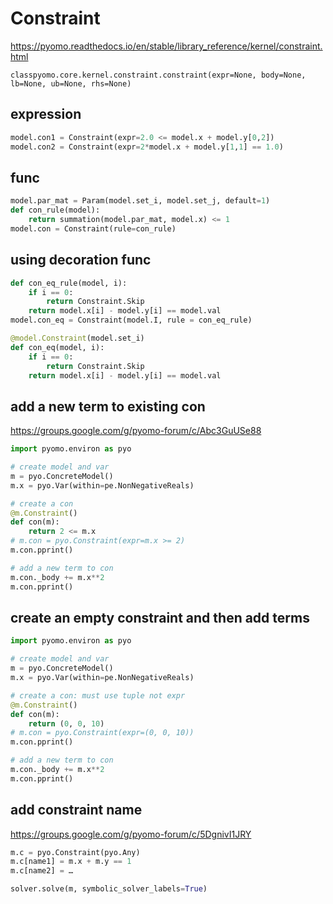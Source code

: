 # Constraint

https://pyomo.readthedocs.io/en/stable/library_reference/kernel/constraint.html
```
classpyomo.core.kernel.constraint.constraint(expr=None, body=None, lb=None, ub=None, rhs=None)
```

## expression
```py
model.con1 = Constraint(expr=2.0 <= model.x + model.y[0,2]) 
model.con2 = Constraint(expr=2*model.x + model.y[1,1] == 1.0)
```

## func
```py
model.par_mat = Param(model.set_i, model.set_j, default=1) 
def con_rule(model):
    return summation(model.par_mat, model.x) <= 1
model.con = Constraint(rule=con_rule)
```

## using decoration func
```py
def con_eq_rule(model, i):
    if i == 0:
        return Constraint.Skip
    return model.x[i] - model.y[i] == model.val
model.con_eq = Constraint(model.I, rule = con_eq_rule)

@model.Constraint(model.set_i)
def con_eq(model, i):
    if i == 0:
        return Constraint.Skip
    return model.x[i] - model.y[i] == model.val
```

## add a new term to existing con
https://groups.google.com/g/pyomo-forum/c/Abc3GuUSe88
```py
import pyomo.environ as pyo

# create model and var
m = pyo.ConcreteModel()
m.x = pyo.Var(within=pe.NonNegativeReals)

# create a con
@m.Constraint()
def con(m):
    return 2 <= m.x    
# m.con = pyo.Constraint(expr=m.x >= 2)
m.con.pprint()

# add a new term to con
m.con._body += m.x**2
m.con.pprint()
```

## create an empty constraint and then add terms
```py
import pyomo.environ as pyo

# create model and var
m = pyo.ConcreteModel()
m.x = pyo.Var(within=pe.NonNegativeReals)

# create a con: must use tuple not expr
@m.Constraint()
def con(m):
    return (0, 0, 10)     
# m.con = pyo.Constraint(expr=(0, 0, 10))
m.con.pprint()

# add a new term to con
m.con._body += m.x**2
m.con.pprint()
```

## add constraint name
https://groups.google.com/g/pyomo-forum/c/5DgnivI1JRY
```py
m.c = pyo.Constraint(pyo.Any)
m.c[name1] = m.x + m.y == 1
m.c[name2] = …

solver.solve(m, symbolic_solver_labels=True)
```
